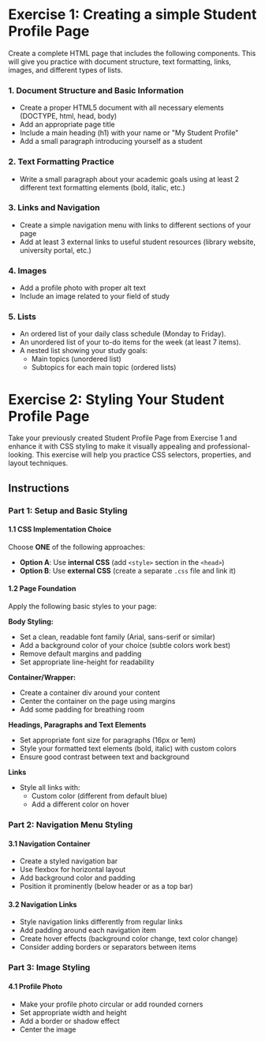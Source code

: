 # Exercise 1: Creating a simple Student Profile Page

Create a complete HTML page that includes the following components. This will give you practice with document structure, text formatting, links, images, and different types of lists.

### 1. Document Structure and Basic Information
* Create a proper HTML5 document with all necessary elements (DOCTYPE, html, head, body)
* Add an appropriate page title
* Include a main heading (h1) with your name or "My Student Profile"
* Add a small paragraph introducing yourself as a student

### 2. Text Formatting Practice
* Write a small paragraph about your academic goals using at least 2 different text formatting elements (bold, italic, etc.)

### 3. Links and Navigation
* Create a simple navigation menu with links to different sections of your page 
* Add at least 3 external links to useful student resources (library website, university portal, etc.)

### 4. Images
* Add a profile photo with proper alt text
* Include an image related to your field of study

### 5. Lists
* An ordered list of your daily class schedule (Monday to Friday).
* An unordered list of your to-do items for the week (at least 7 items).
* A nested list showing your study goals:
   * Main topics (unordered list)
   * Subtopics for each main topic (ordered lists)

##
##

# Exercise 2: Styling Your Student Profile Page


Take your previously created Student Profile Page from Exercise 1 and enhance it with CSS styling to make it visually appealing and professional-looking. This exercise will help you practice CSS selectors, properties, and layout techniques.


## Instructions

### Part 1: Setup and Basic Styling

#### 1.1 CSS Implementation Choice
Choose **ONE** of the following approaches:
- **Option A**: Use **internal CSS** (add `<style>` section in the `<head>`)
- **Option B**: Use **external CSS** (create a separate `.css` file and link it)

#### 1.2 Page Foundation
Apply the following basic styles to your page:

**Body Styling:**
- Set a clean, readable font family (Arial, sans-serif or similar)
- Add a background color of your choice (subtle colors work best)
- Remove default margins and padding
- Set appropriate line-height for readability 

**Container/Wrapper:**
- Create a container div around your content 
- Center the container on the page using margins
- Add some padding for breathing room

**Headings, Paragraphs and Text Elements**
- Set appropriate font size for paragraphs (16px or 1em)
- Style your formatted text elements (bold, italic) with custom colors
- Ensure good contrast between text and background

**Links**
- Style all links with:
  - Custom color (different from default blue)
  - Add a different color on hover

### Part 2: Navigation Menu Styling

#### 3.1 Navigation Container
- Create a styled navigation bar
- Use flexbox for horizontal layout
- Add background color and padding
- Position it prominently (below header or as a top bar)

#### 3.2 Navigation Links
- Style navigation links differently from regular links
- Add padding around each navigation item
- Create hover effects (background color change, text color change)
- Consider adding borders or separators between items

### Part 3: Image Styling

#### 4.1 Profile Photo
- Make your profile photo circular or add rounded corners
- Set appropriate width and height
- Add a border or shadow effect
- Center the image


